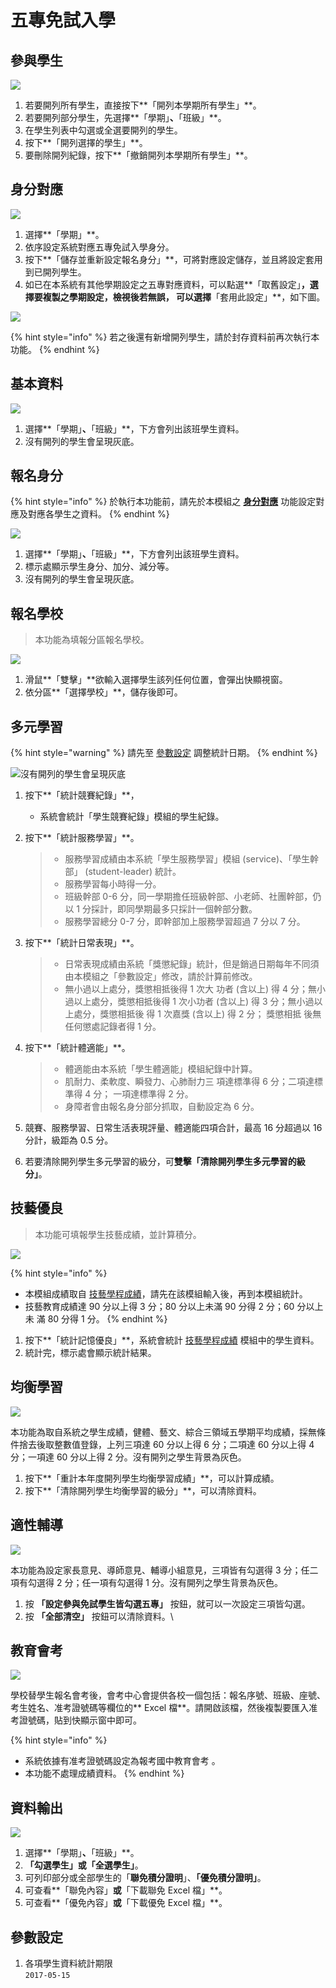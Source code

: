 # 五專免試入學

## 參與學生

![](../.gitbook/assets/stud-list.png)

1. 若要開列所有學生，直接按下**「開列本學期所有學生」**。
2. 若要開列部分學生，先選擇**「學期」**、**「班級」**。
3. 在學生列表中勾選或全選要開列的學生。
4. 按下**「開列選擇的學生」**。
5. 要刪除開列紀錄，按下**「撤銷開列本學期所有學生」**。

## 身分對應

![](<../.gitbook/assets/kind-mirror (2).png>)

1. 選擇**「學期」**。
2. 依序設定系統對應五專免試入學身分。
3. 按下**「儲存並重新設定報名身分」**，可將對應設定儲存，並且將設定套用到已開列學生。
4. 如已在本系統有其他學期設定之五專對應資料，可以點選**「取舊設定」**，選擇要複製之學期設定，檢視後若無誤， 可以選擇**「套用此設定」**，如下圖。

![](../.gitbook/assets/kind-mirror2.png)

{% hint style="info" %}
若之後還有新增開列學生，請於封存資料前再次執行本功能。
{% endhint %}

## 基本資料

![](<../.gitbook/assets/stud-data (1).png>)

1. 選擇**「學期」**、**「班級」**，下方會列出該班學生資料。
2. 沒有開列的學生會呈現灰底。

## 報名身分

{% hint style="info" %}
於執行本功能前，請先於本模組之 [**身分對應**](wu-mian-ru.md#shen-fen) 功能設定對應及對應各學生之資料。
{% endhint %}

![](../.gitbook/assets/stud-kind.png)

1. 選擇**「學期」**、**「班級」**，下方會列出該班學生資料。
2. 標示處顯示學生身分、加分、減分等。
3. 沒有開列的學生會呈現灰底。

## 報名學校

> 本功能為填報分區報名學校。

![](../.gitbook/assets/sign-school1.png)

1. 滑鼠**「雙擊」**欲輸入選擇學生該列任何位置，會彈出快顯視窗。
2. 依分區**「選擇學校」**，儲存後即可。

## 多元學習

{% hint style="warning" %}
請先至 [參數設定](wu-mian-ru.md#ding) 調整統計日期。
{% endhint %}

![沒有開列的學生會呈現灰底](../.gitbook/assets/multi-learn.png)

1. 按下**「統計競賽紀錄」**，
   * 系統會統計「學生競賽紀錄」模組的學生紀錄。
2.  按下**「統計服務學習」**。

    > * 服務學習成績由本系統「學生服務學習」模組 (service)、「學生幹部」 (student-leader) 統計。
    > * 服務學習每小時得一分。
    > * 班級幹部 0-6 分，同一學期擔任班級幹部、小老師、社團幹部，仍以 1 分採計，即同學期最多只採計一個幹部分數。
    > * 服務學習總分 0-7 分，即幹部加上服務學習超過 7 分以 7 分。
3.  按下**「統計日常表現」**。

    > * 日常表現成績由系統「獎懲紀錄」統計，但是銷過日期每年不同須由本模組之「參數設定」修改，請於計算前修改。
    > * 無小過以上處分，獎懲相抵後得 1 次大 功者 (含以上) 得 4 分；無小過以上處分，獎懲相抵後得 1 次小功者 (含以上) 得 3 分；無小過以上處分，獎懲相抵後 得 1 次嘉獎 (含以上) 得 2 分； 獎懲相抵 後無任何懲處記錄者得 1 分。
4.  按下**「統計體適能」**。

    > * 體適能由本系統「學生體適能」模組紀錄中計算。
    > * 肌耐力、柔軟度、瞬發力、心肺耐力三 項達標準得 6 分；二項達標準得 4 分； 一項達標準得 2 分。
    > * 身障者會由報名身分部分抓取，自動設定為 6 分。
5. 競賽、服務學習、日常生活表現評量、體適能四項合計，最高 16 分超過以 16 分計，級距為 0.5 分。
6. 若要清除開列學生多元學習的級分，可**雙擊「清除開列學生多元學習的級分」**。

## 技藝優良

> 本功能可填報學生技藝成績，並計算積分。

![](<../.gitbook/assets/particular1 (1).png>)

{% hint style="info" %}
* 本模組成績取自 [技藝學程成績](ji-cheng-cheng.md)，請先在該模組輸入後，再到本模組統計。
* 技藝教育成績達 90 分以上得 3 分；80 分以上未滿 90 分得 2 分；60 分以上未 滿 80 分得 1 分。
{% endhint %}

1. 按下**「統計記憶優良」**，系統會統計 [技藝學程成績](ji-cheng-cheng.md) 模組中的學生資料。
2. 統計完，標示處會顯示統計結果。

## 均衡學習

![](../.gitbook/assets/balance-learn.png)

本功能為取自系統之學生成績，健體、藝文、綜合三領域五學期平均成績，採無條件捨去後取整數值登錄，上列三項達 60 分以上得 6 分；二項達 60 分以上得 4 分；一項達 60 分以上得 2 分。沒有開列之學生背景為灰色。

1. 按下**「重計本年度開列學生均衡學習成績」**，可以計算成績。
2. 按下**「清除開列學生均衡學習的級分」**，可以清除資料。

## 適性輔導

![](../.gitbook/assets/guidance.png)

本功能為設定家長意見、導師意見、輔導小組意見，三項皆有勾選得 3 分；任二項有勾選得 2 分；任一項有勾選得 1 分。沒有開列之學生背景為灰色。

1. 按 **「設定參與免試學生皆勾選五專」** 按鈕，就可以一次設定三項皆勾選。
2. 按 **「全部清空」** 按鈕可以清除資料。\


## 教育會考

![](../.gitbook/assets/exam.png)

學校替學生報名會考後，會考中心會提供各校一個包括：報名序號、班級、座號、考生姓名、准考證號碼等欄位的** Excel 檔**。請開啟該檔，然後複製要匯入准考證號碼，貼到快顯示窗中即可。

{% hint style="info" %}
* 系統依據有准考證號碼設定為報考國中教育會考 。
* 本功能不處理成績資料。
{% endhint %}

## 資料輸出

![](../.gitbook/assets/output.png)

1. 選擇**「學期」**、**「班級」**。
2. **「勾選學生」**或**「全選學生」**。
3. 可列印部分或全部學生的「**聯免積分證明**」、**「優免積分證明」**。
4. 可查看**「聯免內容」**或**「下載聯免 Excel 檔」**。
5. 可查看**「優免內容」**或**「下載優免 Excel 檔」**。

## 參數設定

1. 各項學生資料統計期限\
   `2017-05-15`
